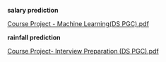 **salary prediction**

[Course Project - Machine Learning(DS PGC).pdf](https://github.com/user-attachments/files/17975916/Course.Project.-.Machine.Learning.DS.PGC.pdf)


**rainfall prediction**

[Course Project- Interview Preparation (DS PGC).pdf](https://github.com/user-attachments/files/17975989/Course.Project-.Interview.Preparation.DS.PGC.pdf)


